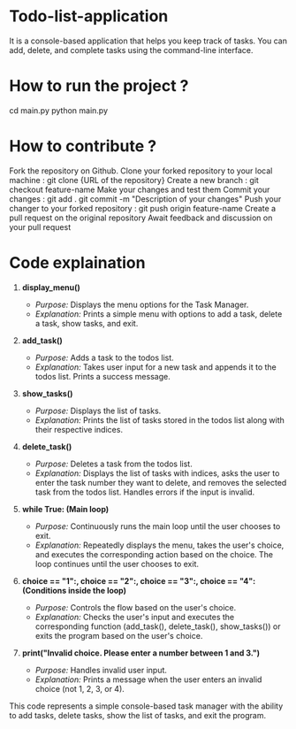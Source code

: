 # Todo-list-application
It is a console-based application that helps you keep track of tasks. You can add, delete, and complete tasks using the command-line interface.


# **How to run the project ?**

cd main.py
python main.py


# **How to contribute ?**

Fork the repository on Github.
Clone your forked repository to your local machine : git clone {URL of the repository}
Create a new branch : git checkout feature-name
Make your changes and test them
Commit your changes : git add .
git commit -m "Description of your changes"
Push your changer to your forked repository : git push origin feature-name
Create a pull request on the original repository
Await feedback and discussion on your pull request

# **Code explaination**

1. **display_menu()**
   - *Purpose:* Displays the menu options for the Task Manager.
   - *Explanation:* Prints a simple menu with options to add a task, delete a task, show tasks, and exit.

2. **add_task()**
   - *Purpose:* Adds a task to the todos list.
   - *Explanation:* Takes user input for a new task and appends it to the todos list. Prints a success message.

3. **show_tasks()**
   - *Purpose:* Displays the list of tasks.
   - *Explanation:* Prints the list of tasks stored in the todos list along with their respective indices.

4. **delete_task()**
   - *Purpose:* Deletes a task from the todos list.
   - *Explanation:* Displays the list of tasks with indices, asks the user to enter the task number they want to delete, and removes the selected task from the todos list. Handles errors if the input is invalid.

5. **while True: (Main loop)**
   - *Purpose:* Continuously runs the main loop until the user chooses to exit.
   - *Explanation:* Repeatedly displays the menu, takes the user's choice, and executes the corresponding action based on the choice. The loop continues until the user chooses to exit.

6. **choice == "1":, choice == "2":, choice == "3":, choice == "4": (Conditions inside the loop)**
   - *Purpose:* Controls the flow based on the user's choice.
   - *Explanation:* Checks the user's input and executes the corresponding function (add_task(), delete_task(), show_tasks()) or exits the program based on the user's choice.

7. **print("Invalid choice. Please enter a number between 1 and 3.")**
   - *Purpose:* Handles invalid user input.
   - *Explanation:* Prints a message when the user enters an invalid choice (not 1, 2, 3, or 4).

This code represents a simple console-based task manager with the ability to add tasks, delete tasks, show the list of tasks, and exit the program.

